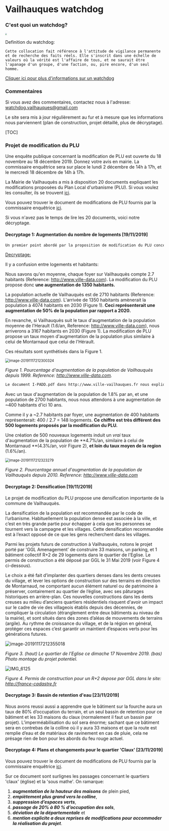 # Vailhauques watchdog

### C'est quoi un watchdog?

<img src="https://www.watchdogri.org/img/Watson_the_watchdog.jpg" style="zoom:33%;" />

Definition du watchdog: 

```
Cette collocation fait référence à l'attitude de vigilance permanente et de recherche des faits réels. Elle s'inscrit dans une échelle de valeurs où la vérité est l'affaire de tous, et ne saurait être l'apanage d'un groupe, d'une faction, ou, pire encore, d'un seul homme.
```

[Cliquer ici pour plus d'informations sur un watchdog](https://blogs.mediapart.fr/jean-louis-legalery/blog/201108/le-concept-de-watchdog)

### Commentaires

Si vous avez des commentaires, contactez nous à l'adresse: watchdog.vailhauques@gmail.com

Le site sera mis à jour régulièrement au fur et à mesure que les informations nous parviennent (plan de construction, projet détaillé, plus de décryptage).

[TOC]

### Projet de modification du PLU

Une enquête publique concernant la modification de PLU est ouverte du 18 novembre au 18 décembre 2019. Donnez votre avis en mairie. La commissaire enquêtrice sera sur place le lundi 2 décembre de 14h à 17h, et le mercredi 18 décembre de 14h à 17h. 

La Mairie de Vailhauquès a mis à disposition 20 documents expliquant les modifications proposées du Plan Local d'urbanisme (PLU). Si vous voulez les consulter, ils se trouvent [ici](http://www.ville-vailhauques.fr).

Vous pouvez trouver le document de modifications de PLU fournis par la commissaire enquêtrice [ici](./DocumentsPLU_commissaireEnquetrice.pdf). 

Si vous n'avez pas le temps de lire les 20 documents, voici notre décryptage.

#### Decryptage 1: Augmentation du nombre de logements [19/11/2019]


```sh
Un premier point abordé par la proposition de modification du PLU concerne l'augmentation du nombre des logements. **Les documents proposent une augmentation de 500 logements** (Reference: http://www.ville-vailhauques.fr). 
```

<u>Decryptage:</u>

Il y a confusion entre logements et habitants:

Nous savons qu'en moyenne, chaque foyer sur Vailhauquès compte 2.7 habitants (Reference: http://www.ville-data.com). La modification du PLU propose donc **une augmentation de 1350 habitants.**


La population actuelle de Vailhauquès est de 2710 habitants (Reference: http://www.ville-data.com). L'arrivée de 1350 habitants amènerait la population à 4074 habitants en 2030 (Figure 1). **Ceci représenterait une augmentation de 50% de la population par rapport a 2020.**

En revanche, si Vailhauquès suit le taux d'augmentation de la population moyenne de l'Herault (1.6/an, Reference: http://www.ville-data.com), nous arriverons a 3167 habitants en 2030 (Figure 1). La modification de PLU propose un taux moyen d'augmentation de la population plus similaire à celui de Montarnaud que celui de l'Hérault. 

Ces résultats sont synthétisés dans la Figure 1.

<img src="index.assets/image-20191117212300324.png" alt="image-20191117212300324" style="zoom:80%;" />

*Figure 1. Pourcentage d'augmentation de la population de Vailhauquès depuis 1999. Reference: http://www.ville-data.com.*



```bash
Le document I-PADD.pdf dans http://www.ville-vailhauques.fr nous explique que le taux d'augmentation de la population est de 1.8% par an. 
```

Avec un taux d'augmentation de la population de 1.8% par an, et une population de 2700 habitants, nous nous attendons à une augmentation de ~400 habitants d'ici 10 ans. 

Comme il y a ~2.7 habitants par foyer, une augmentation de 400 habitants représenterait: 400 / 2.7 = 148 logements. **Ce chiffre est très différent des 500 logements proposés par la modification du PLU.**

Une création de 500 nouveaux logements induit un *vrai* taux d'augmentation de la population de **4.7%/an, similaire à celui de Montarnaud **(4.3%/an, voir Figure 2), **et loin du taux moyen de la region** (1.6%/an).

<img src="index.assets/image-20191117212323279.png" alt="image-20191117212323279" style="zoom:80%;" />

*Figure 2. Pourcentage annuel d'augmentation de la population de Vailhauquès depuis 2010. Reference: http://www.ville-data.com* 

#### Decryptage 2: Densification [19/11/2019]

Le projet de modification du PLU propose une densification importante de la commune de Vailhauquès.

La densification de la population est recommandée par le code de l’urbanisme. Habituellement la population dense est associée à la ville, et c’est en très grande partie pour échapper à cela que les personnes se tournent vers la campagne et les villages. Cette densification recommandée est à l’exact opposé de ce que les gens recherchent dans les villages.

Parmi les projets futurs de construction à Vailhauquès, notons le projet porté par 'GGL Amenagement' de construire 33 maisons, un parking, et 1 bâtiment collectif R+2 de 29 logements dans le quartier de l'Eglise. Le permis de construction a été déposé par GGL le 31 Mai 2019 (voir Figure 4 ci-dessous).

Le choix a été fait d’implanter des quartiers denses dans les dents creuses du village, et lever les options de construction sur des terrains en direction de Montarnaud, ne comportant aucun élément naturel ou de patrimoine à préserver, contairement au quartier de l’église, avec ses pâturages historiques en arrière-plan. Ces nouvelles constructions dans les dents creuses au milieu d’anciens quartiers résidentiels risquent d'avoir un impact sur le cadre de vie des villageois établis depuis des décennies, de compliquer la circulation (étranglement entre deux bâtiments au niveau de la mairie), et sont situés dans des zones d’aléas de mouvements de terrains (argile). Au rythme de croissance du village, et de la région en général, protéger ces espaces c’est garantir un maintient d’espaces verts pour les générations futures.



![image-20191117212355018](index.assets/image-20191117212355018.png)

*Figure 3. (haut) Le quartier de l'Eglise ce dimache 17 Novembre 2019. (bas) Photo montage du projet potentiel.*



![IMG_6125](index.assets/IMG_6125.jpg)

*Figure 4. Permis de construction pour un R+2 depose par GGL dans le site: http://france-cadastre.fr*



#### Decryptage 3: Bassin de retention d'eau [23/11/2019]

Nous avons reussi aussi a apprendre que le bâtiment sur la fourche aura un taux de 80% d’occupation du terrain, et un seul bassin de retention pour ce bâtiment et les 33 maisons du claux (normalement il faut un bassin par projet). L’imperméabilisation du sol sera énorme; sachant que ce bâtiment sera en contrebas de la colline où il y aura 33 maisons et que la route est remplie d’eau et de matériaux de ravinement en cas de pluie, cela ne présage rien de bon pour les abords du feu rouge actuel.

#### Decryptage 4: Plans et changements pour le quartier 'Claux'  [23/11/2019]

Vous pouvez trouver le document de modifications de PLU fournis par la commissaire enquêtrice [ici](./DocumentsPLU_commissaireEnquetrice.pdf). 

Sur ce document sont surlignes les passages concernant le quartiers 'claux' (église) et la 'sous mathe'. On ramarque: 

1. ***augmentation de la hauteur des maisons*** de plein pied, 
2. ***empiètement plus grand vers la colline***, 
3. ***suppression d’espaces verts***, 
4. ***passage de 20% à 80 % d’occupation des sols***, 
5. ***déviation de la départementale*** et 
6. ***mention explicite a deux reprises de modifications pour accommoder la réalisation du projet***. 



